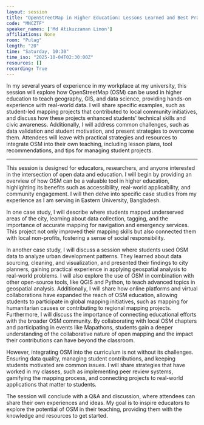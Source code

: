 ```yaml
---
layout: session
title: "OpenStreetMap in Higher Education: Lessons Learned and Best Practices"
code: "MNCZTF"
speaker_names: ['Md Atikuzzaman Limon']
affiliations: None
room: "Pulag"
length: "20"
time: "Saturday, 10:30"
time_iso: "2025-10-04T02:30:00Z"
resources: []
recording: True
---
```


In my several years of experience in my workplace at my university, this session will explore how OpenStreetMap (OSM) can be used in higher education to teach geography, GIS, and data science, providing hands-on experience with real-world data. I will share specific examples, such as student-led mapping projects that contributed to local community initiatives, and discuss how these projects enhanced students' technical skills and civic awareness. Additionally, I will address common challenges, such as data validation and student motivation, and present strategies to overcome them. Attendees will leave with practical strategies and resources to integrate OSM into their own teaching, including lesson plans, tool recommendations, and tips for managing student projects.

<hr>

This session is designed for educators, researchers, and anyone interested in the intersection of open data and education. I will begin by providing an overview of how OSM can be a valuable tool in higher education, highlighting its benefits such as accessibility, real-world applicability, and community engagement. I will then delve into specific case studies from my experience as I am serving in Eastern University, Bangladesh.

In one case study, I will describe where students mapped underserved areas of the city, learning about data collection, tagging, and the importance of accurate mapping for navigation and emergency services. This project not only improved their mapping skills but also connected them with local non-profits, fostering a sense of social responsibility.

In another case study, I will discuss a session where students used OSM data to analyze urban development patterns. They learned about data sourcing, cleaning, and visualization, and presented their findings to city planners, gaining practical experience in applying geospatial analysis to real-world problems.
I will also explore the use of OSM in combination with other open-source tools, like QGIS and Python, to teach advanced topics in geospatial analysis. Additionally, I will share how online platforms and virtual collaborations have expanded the reach of OSM education, allowing students to participate in global mapping initiatives, such as mapping for humanitarian causes or contributing to regional mapping projects.
Furthermore, I will discuss the importance of connecting educational efforts with the broader OSM community. By collaborating with local OSM chapters and participating in events like Mapathons, students gain a deeper understanding of the collaborative nature of open mapping and the impact their contributions can have beyond the classroom.

However, integrating OSM into the curriculum is not without its challenges. Ensuring data quality, managing student contributions, and keeping students motivated are common issues. I will share strategies that have worked in my classes, such as implementing peer review systems, gamifying the mapping process, and connecting projects to real-world applications that matter to students.

The session will conclude with a Q&amp;A and discussion, where attendees can share their own experiences and ideas. My goal is to inspire educators to explore the potential of OSM in their teaching, providing them with the knowledge and resources to get started.

